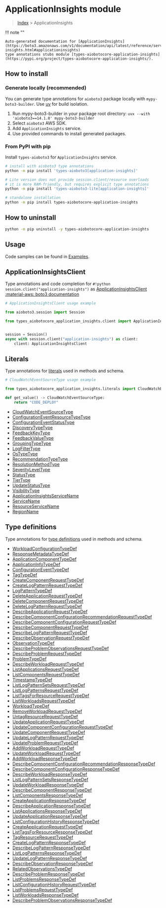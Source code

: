 # ApplicationInsights module

> [Index](../README.md) > ApplicationInsights


!!! note ""

    Auto-generated documentation for [ApplicationInsights](https://boto3.amazonaws.com/v1/documentation/api/latest/reference/services/application-insights.html#applicationinsights)
    type annotations stubs module [types-aiobotocore-application-insights](https://pypi.org/project/types-aiobotocore-application-insights/).

## How to install

### Generate locally (recommended)

You can generate type annotations for `aioboto3` package locally with `mypy-boto3-builder`.
Use [uv](https://docs.astral.sh/uv/getting-started/installation/) for build isolation.

1. Run mypy-boto3-builder in your package root directory: `uvx --with 'aioboto3==14.1.0' mypy-boto3-builder`
1. Select `aioboto3` AWS SDK.
1. Add `ApplicationInsights` service.
1. Use provided commands to install generated packages.



### From PyPI with pip

Install `types-aioboto3` for `ApplicationInsights` service.

```bash
# install with aioboto3 type annotations
python -m pip install 'types-aioboto3[application-insights]'

# Lite version does not provide session.client/resource overloads
# it is more RAM-friendly, but requires explicit type annotations
python -m pip install 'types-aioboto3-lite[application-insights]'

# standalone installation
python -m pip install types-aiobotocore-application-insights
```



## How to uninstall

```bash
python -m pip uninstall -y types-aiobotocore-application-insights
```

## Usage

Code samples can be found in [Examples](./usage.md).

## ApplicationInsightsClient

Type annotations and code completion for  `#!python session.client("application-insights")` as [ApplicationInsightsClient](./client.md)
[:material-aws: boto3 documentation](https://boto3.amazonaws.com/v1/documentation/api/latest/reference/services/application-insights.html#ApplicationInsights.Client)

```python
# ApplicationInsightsClient usage example

from aioboto3.session import Session

from types_aiobotocore_application_insights.client import ApplicationInsightsClient


session = Session()
async with session.client("application-insights") as client:
    client: ApplicationInsightsClient
```








## Literals

Type annotations for [literals](./literals.md) used in methods and schema.

```python
# CloudWatchEventSourceType usage example

from types_aiobotocore_application_insights.literals import CloudWatchEventSourceType

def get_value() -> CloudWatchEventSourceType:
    return "CODE_DEPLOY"
```

- [CloudWatchEventSourceType](./literals.md#cloudwatcheventsourcetype)
- [ConfigurationEventResourceTypeType](./literals.md#configurationeventresourcetypetype)
- [ConfigurationEventStatusType](./literals.md#configurationeventstatustype)
- [DiscoveryTypeType](./literals.md#discoverytypetype)
- [FeedbackKeyType](./literals.md#feedbackkeytype)
- [FeedbackValueType](./literals.md#feedbackvaluetype)
- [GroupingTypeType](./literals.md#groupingtypetype)
- [LogFilterType](./literals.md#logfiltertype)
- [OsTypeType](./literals.md#ostypetype)
- [RecommendationTypeType](./literals.md#recommendationtypetype)
- [ResolutionMethodType](./literals.md#resolutionmethodtype)
- [SeverityLevelType](./literals.md#severityleveltype)
- [StatusType](./literals.md#statustype)
- [TierType](./literals.md#tiertype)
- [UpdateStatusType](./literals.md#updatestatustype)
- [VisibilityType](./literals.md#visibilitytype)
- [ApplicationInsightsServiceName](./literals.md#applicationinsightsservicename)
- [ServiceName](./literals.md#servicename)
- [ResourceServiceName](./literals.md#resourceservicename)
- [RegionName](./literals.md#regionname)




## Type definitions

Type annotations for [type definitions](./type_defs.md) used in methods and schema.

- [WorkloadConfigurationTypeDef](./type_defs.md#workloadconfigurationtypedef)
- [ResponseMetadataTypeDef](./type_defs.md#responsemetadatatypedef)
- [ApplicationComponentTypeDef](./type_defs.md#applicationcomponenttypedef)
- [ApplicationInfoTypeDef](./type_defs.md#applicationinfotypedef)
- [ConfigurationEventTypeDef](./type_defs.md#configurationeventtypedef)
- [TagTypeDef](./type_defs.md#tagtypedef)
- [CreateComponentRequestTypeDef](./type_defs.md#createcomponentrequesttypedef)
- [CreateLogPatternRequestTypeDef](./type_defs.md#createlogpatternrequesttypedef)
- [LogPatternTypeDef](./type_defs.md#logpatterntypedef)
- [DeleteApplicationRequestTypeDef](./type_defs.md#deleteapplicationrequesttypedef)
- [DeleteComponentRequestTypeDef](./type_defs.md#deletecomponentrequesttypedef)
- [DeleteLogPatternRequestTypeDef](./type_defs.md#deletelogpatternrequesttypedef)
- [DescribeApplicationRequestTypeDef](./type_defs.md#describeapplicationrequesttypedef)
- [DescribeComponentConfigurationRecommendationRequestTypeDef](./type_defs.md#describecomponentconfigurationrecommendationrequesttypedef)
- [DescribeComponentConfigurationRequestTypeDef](./type_defs.md#describecomponentconfigurationrequesttypedef)
- [DescribeComponentRequestTypeDef](./type_defs.md#describecomponentrequesttypedef)
- [DescribeLogPatternRequestTypeDef](./type_defs.md#describelogpatternrequesttypedef)
- [DescribeObservationRequestTypeDef](./type_defs.md#describeobservationrequesttypedef)
- [ObservationTypeDef](./type_defs.md#observationtypedef)
- [DescribeProblemObservationsRequestTypeDef](./type_defs.md#describeproblemobservationsrequesttypedef)
- [DescribeProblemRequestTypeDef](./type_defs.md#describeproblemrequesttypedef)
- [ProblemTypeDef](./type_defs.md#problemtypedef)
- [DescribeWorkloadRequestTypeDef](./type_defs.md#describeworkloadrequesttypedef)
- [ListApplicationsRequestTypeDef](./type_defs.md#listapplicationsrequesttypedef)
- [ListComponentsRequestTypeDef](./type_defs.md#listcomponentsrequesttypedef)
- [TimestampTypeDef](./type_defs.md#timestamptypedef)
- [ListLogPatternSetsRequestTypeDef](./type_defs.md#listlogpatternsetsrequesttypedef)
- [ListLogPatternsRequestTypeDef](./type_defs.md#listlogpatternsrequesttypedef)
- [ListTagsForResourceRequestTypeDef](./type_defs.md#listtagsforresourcerequesttypedef)
- [ListWorkloadsRequestTypeDef](./type_defs.md#listworkloadsrequesttypedef)
- [WorkloadTypeDef](./type_defs.md#workloadtypedef)
- [RemoveWorkloadRequestTypeDef](./type_defs.md#removeworkloadrequesttypedef)
- [UntagResourceRequestTypeDef](./type_defs.md#untagresourcerequesttypedef)
- [UpdateApplicationRequestTypeDef](./type_defs.md#updateapplicationrequesttypedef)
- [UpdateComponentConfigurationRequestTypeDef](./type_defs.md#updatecomponentconfigurationrequesttypedef)
- [UpdateComponentRequestTypeDef](./type_defs.md#updatecomponentrequesttypedef)
- [UpdateLogPatternRequestTypeDef](./type_defs.md#updatelogpatternrequesttypedef)
- [UpdateProblemRequestTypeDef](./type_defs.md#updateproblemrequesttypedef)
- [AddWorkloadRequestTypeDef](./type_defs.md#addworkloadrequesttypedef)
- [UpdateWorkloadRequestTypeDef](./type_defs.md#updateworkloadrequesttypedef)
- [AddWorkloadResponseTypeDef](./type_defs.md#addworkloadresponsetypedef)
- [DescribeComponentConfigurationRecommendationResponseTypeDef](./type_defs.md#describecomponentconfigurationrecommendationresponsetypedef)
- [DescribeComponentConfigurationResponseTypeDef](./type_defs.md#describecomponentconfigurationresponsetypedef)
- [DescribeWorkloadResponseTypeDef](./type_defs.md#describeworkloadresponsetypedef)
- [ListLogPatternSetsResponseTypeDef](./type_defs.md#listlogpatternsetsresponsetypedef)
- [UpdateWorkloadResponseTypeDef](./type_defs.md#updateworkloadresponsetypedef)
- [DescribeComponentResponseTypeDef](./type_defs.md#describecomponentresponsetypedef)
- [ListComponentsResponseTypeDef](./type_defs.md#listcomponentsresponsetypedef)
- [CreateApplicationResponseTypeDef](./type_defs.md#createapplicationresponsetypedef)
- [DescribeApplicationResponseTypeDef](./type_defs.md#describeapplicationresponsetypedef)
- [ListApplicationsResponseTypeDef](./type_defs.md#listapplicationsresponsetypedef)
- [UpdateApplicationResponseTypeDef](./type_defs.md#updateapplicationresponsetypedef)
- [ListConfigurationHistoryResponseTypeDef](./type_defs.md#listconfigurationhistoryresponsetypedef)
- [CreateApplicationRequestTypeDef](./type_defs.md#createapplicationrequesttypedef)
- [ListTagsForResourceResponseTypeDef](./type_defs.md#listtagsforresourceresponsetypedef)
- [TagResourceRequestTypeDef](./type_defs.md#tagresourcerequesttypedef)
- [CreateLogPatternResponseTypeDef](./type_defs.md#createlogpatternresponsetypedef)
- [DescribeLogPatternResponseTypeDef](./type_defs.md#describelogpatternresponsetypedef)
- [ListLogPatternsResponseTypeDef](./type_defs.md#listlogpatternsresponsetypedef)
- [UpdateLogPatternResponseTypeDef](./type_defs.md#updatelogpatternresponsetypedef)
- [DescribeObservationResponseTypeDef](./type_defs.md#describeobservationresponsetypedef)
- [RelatedObservationsTypeDef](./type_defs.md#relatedobservationstypedef)
- [DescribeProblemResponseTypeDef](./type_defs.md#describeproblemresponsetypedef)
- [ListProblemsResponseTypeDef](./type_defs.md#listproblemsresponsetypedef)
- [ListConfigurationHistoryRequestTypeDef](./type_defs.md#listconfigurationhistoryrequesttypedef)
- [ListProblemsRequestTypeDef](./type_defs.md#listproblemsrequesttypedef)
- [ListWorkloadsResponseTypeDef](./type_defs.md#listworkloadsresponsetypedef)
- [DescribeProblemObservationsResponseTypeDef](./type_defs.md#describeproblemobservationsresponsetypedef)

